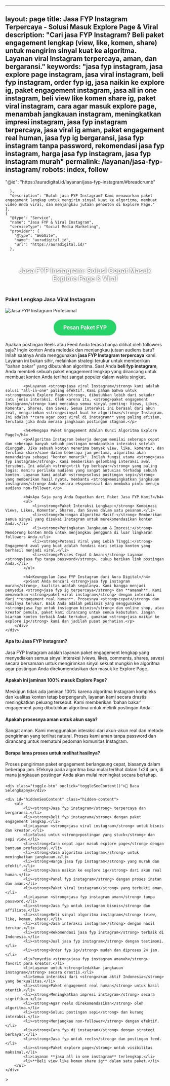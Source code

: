 
---
layout: page
title: Jasa FYP Instagram Terpercaya - Solusi Masuk Explore Page & Viral
description: "Cari jasa FYP Instagram? Beli paket engagement lengkap (view, like, komen, share) untuk mengirim sinyal kuat ke algoritma. Layanan viral Instagram terpercaya, aman, dan bergaransi."
keywords: "jasa fyp instagram, jasa explore page instagram, jasa viral instagram, beli fyp instagram, order fyp ig, jasa naikin ke explore ig, paket engagement instagram, jasa all in one instagram, beli view like komen share ig, paket viral instagram, cara agar masuk explore page, menambah jangkauan instagram, meningkatkan impresi instagram, jasa fyp instagram terpercaya, jasa viral ig aman, paket engagement real human, jasa fyp ig bergaransi, jasa fyp instagram tanpa password, rekomendasi jasa fyp instagram, harga jasa fyp instagram, jasa fyp instagram murah"
permalink: /layanan/jasa-fyp-instagram/
robots: index, follow
---

<script type="application/ld+json">
{
  "@context": "https://schema.org",
  "@graph": [
    {
      "@type": "WebSite",
      "@id": "https://auradigital.id/#website",
      "url": "https://auradigital.id/",
      "name": "auradigital.id"
    },
    {
      "@type": "WebPage",
      "@id": "https://auradigital.id/layanan/jasa-fyp-instagram/#webpage",
      "url": "https://auradigital.id/layanan/jasa-fyp-instagram/",
      "name": "Jasa FYP Instagram | Paket Lengkap untuk Konten Viral & Explore",
      "isPartOf": {
        "@id": "https://auradigital.id/#website"
      },
      "breadcrumb": {
{
  "@context": "https://schema.org",
  "@graph": [
    {
      "@type": "WebSite",
      "@id": "https://auradigital.id/#website",
      "url": "https://auradigital.id/",
      "name": "auradigital.id"
    },
    {
      "@type": "WebPage",
      "@id": "https://auradigital.id/layanan/jasa-favorite-instagram/#webpage",
      "url": "https://auradigital.id/layanan/jasa-favorite-instagram/",
      "name": "Jasa Favorite (Save) Instagram | Sinyal Konten Berkualitas",
      "isPartOf": {
        "@id": "https://auradigital.id/#website"
      },
      "breadcrumb": {
        "@id": "https://auradigital.id/layanan/jasa-favorite-instagram/#breadcrumb"
      },
      "description": "Butuh jasa favorite (save) Instagram? Kami adalah solusi untuk membuat postingan Anda dinilai berkualitas oleh algoritma. Layanan terpercaya untuk mengirim sinyal kuat agar konten viral."
    },
    {
      "@type": "Service",
      "name": "Jasa Favorite (Save) Instagram",
      "serviceType": "Social Media Marketing",
      "provider": {
        "@type": "WebSite",
        "name": "auradigital.id",
        "url": "https://auradigital.id/"
      },
      "areaServed": {
        "@type": "Country",
        "name": "Indonesia"
      },
      "description": "Jasa favorite/save Instagram dari akun real human untuk membuat konten Anda viral dan direkomendasikan di Explore Page. Layanan terpercaya untuk meningkatkan nilai konten di mata algoritma."
    },
    {
      "@type": "Product",
      "name": "Paket Favorite (Save) Instagram",
      "image": "https://raw.githubusercontent.com/AzkaAtta/azkaatta.github.io/main/image/jasa-favorite-instagram.webp",
      "description": "Beli paket favorite (save) untuk postingan Instagram (Reels & Feed). Dikerjakan oleh tim profesional untuk mengirim sinyal konten berkualitas ke algoritma dan meningkatkan peluang masuk Explore Page.",
      "brand": {
        "@type": "Brand",
        "name": "auradigital.id"
      },
      "offers": {
        "@type": "Offer",
        "priceCurrency": "IDR",
        "price": "2000",
        "availability": "https://schema.org/InStock",
        "url": "https://auradigital.id/layanan/jasa-favorite-instagram/"
      }
    },
    {
      "@type": "BreadcrumbList",
      "@id": "https://auradigital.id/layanan/jasa-favorite-instagram/#breadcrumb",
      "itemListElement": [
        {
          "@type": "ListItem",
          "position": 1,
          "name": "Home",
          "item": "https://auradigital.id/"
        },
        {
          "@type": "ListItem",
          "position": 2,
          "name": "Layanan",
          "item": "https://auradigital.id/layanan/"
        },
        {
          "@type": "ListItem",
          "position": 3,
          "name": "Jasa Favorite Instagram",
          "item": "https://auradigital.id/layanan/jasa-favorite-instagram/"
        }
      ]
    },
    {
      "@type": "FAQPage",
      "mainEntity": [
        {
          "@type": "Question",
          "name": "Apa itu Jasa Favorite (Save) Instagram?",
          "acceptedAnswer": {
            "@type": "Answer",
            "text": "Ini adalah layanan di mana tim kami menggunakan jaringan akun real untuk menyimpan (Save/Bookmark) postingan Instagram Anda. Tujuannya adalah untuk memberi sinyal pada algoritma bahwa konten Anda sangat berharga dan layak untuk dilihat kembali."
          }
        },
        {
          "@type": "Question",
          "name": "Apakah 'Save' mempengaruhi Explore Page?",
          "acceptedAnswer": {
            "@type": "Answer",
            "text": "Sangat berpengaruh. 'Save' adalah salah satu sinyal positif terkuat. Ini menandakan konten Anda memiliki 'replay value' atau nilai informasi tinggi, yang sangat disukai algoritma Instagram untuk disebarkan lebih luas ke Explore Page."
          }
        },
        {
          "@type": "Question",
          "name": "Apakah prosesnya aman?",
          "acceptedAnswer": {
            "@type": "Answer",
            "text": "100% aman. Kami hanya memerlukan link postingan Anda, tidak pernah meminta password. Semua 'save' berasal dari akun real human, sehingga prosesnya terlihat natural dan tidak melanggar pedoman Instagram."
          }
        }
      ]
    }
  ]
}
</script>        "@id": "https://auradigital.id/layanan/jasa-fyp-instagram/#breadcrumb"
      },
      "description": "Butuh jasa FYP Instagram? Kami menawarkan paket engagement lengkap untuk mengirim sinyal kuat ke algoritma, membuat video Anda viral, dan menjangkau jutaan penonton di Explore Page."
    },
    {
      "@type": "Service",
      "name": "Jasa FYP & Viral Instagram",
      "serviceType": "Social Media Marketing",
      "provider": {
        "@type": "WebSite",
        "name": "auradigital.id",
        "url": "https://auradigital.id/"
      },


<h2 style="text-align: center; color: #fff; text-shadow: 0 0 4px rgba(0,0,0,0.7); padding: 20px 15px;">
    Jasa FYP Instagram: Solusi Cepat Masuk Explore Page & Viral
</h2>

<div class="jasa-top-komen-tiktok-container">
    <div class="service-card" id="jasa-fyp-instagram-card" onclick="toggleService(this)">
        <h3>Paket Lengkap Jasa Viral Instagram</h3>
        <img src="https://raw.githubusercontent.com/AzkaAtta/azkaatta.github.io/main/image/jasa-fyp-instagram.webp" alt="Jasa FYP Instagram Profesional" style="max-width:100%; height:auto;" loading="lazy">
        <a href="https://wa.me/62895402343693?text=Halo,%20saya%20tertarik%20dengan%20Jasa%20FYP%20Instagram.%20Bisa%20info%20lebih%20lanjut?" target="_blank" class="whatsapp-button" style="display: block; width: fit-content; margin: 20px auto; padding: 15px 30px; background-color: #25D366; color: white; text-align: center; text-decoration: none; border-radius: 50px; font-size: 1.2em; font-weight: bold; transition: background-color 0.3s ease;">
            Pesan Paket FYP
        </a>
        <div class="service-description">
            <p>Apakah postingan Reels atau Feed Anda terasa hanya dilihat oleh followers saja? Ingin konten Anda meledak dan menjangkau jutaan audiens baru? Inilah saatnya Anda menggunakan <strong>jasa FYP Instagram terpercaya</strong> kami. Layanan ini bukan sihir, melainkan strategi terukur untuk memberikan "bahan bakar" yang dibutuhkan algoritma. Saat Anda <strong>beli fyp instagram</strong>, Anda membeli sebuah paket engagement lengkap yang dirancang untuk membuat konten Anda terlihat sangat populer dalam waktu singkat.</p>

            <p>Layanan <strong>jasa viral Instagram</strong> kami adalah solusi "all-in-one" paling efektif. Kami paham bahwa untuk <strong>masuk Explore Page</strong>, dibutuhkan lebih dari sekadar satu jenis interaksi. Oleh karena itu, <strong>paket engagement Instagram</strong> kami mencakup semua sinyal penting: Views, Likes, Komentar, Shares, dan Saves. Semua interaksi ini berasal dari akun real, mengirimkan <strong>sinyal kuat ke algoritma</strong> Instagram. Ini adalah **cara agar post viral di instagram** yang paling efisien, terutama jika Anda merasa jangkauan postingan stagnan.</p>

            <h4>Mengapa Paket Engagement Adalah Kunci Algoritma Explore Page?</h4>
            <p>Algoritma Instagram bekerja dengan menilai seberapa cepat dan seberapa banyak sebuah postingan mendapatkan interaksi setelah diunggah. Jika sebuah konten menerima banyak view, like, komentar, dan terutama share/save dalam beberapa jam pertama, algoritma akan menandainya sebagai "konten menarik". Inilah fungsi utama <strong>jasa fyp instagram</strong>. Kami memberikan gelombang interaksi awal tersebut. Ini adalah <strong>trik fyp berbayar</strong> yang paling logis: meniru perilaku audiens yang sangat antusias terhadap sebuah konten. Layanan kami adalah <strong>solusi postingan sepi</strong> yang memberikan hasil nyata, membantu <strong>meningkatkan jangkauan instagram</strong> Anda secara eksponensial dan membuka pintu menuju audiens non-follower.</p>

            <h4>Apa Saja yang Anda Dapatkan dari Paket Jasa FYP Kami?</h4>
            <ul>
                <li><strong>Paket Interaksi Lengkap:</strong> Kombinasi Views, Likes, Komentar, Shares, dan Saves dalam satu pesanan.</li>
                <li><strong>Dorongan Algoritma Masif:</strong> Memberikan semua sinyal yang disukai Instagram untuk merekomendasikan konten Anda.</li>
                <li><strong>Peningkatan Jangkauan & Impresi:</strong> Mendorong konten Anda untuk menjangkau pengguna di luar lingkaran followers Anda.</li>
                <li><strong>Potensi Viral yang Lebih Tinggi:</strong> Engagement awal yang kuat adalah fondasi dari setiap konten yang berhasil menjadi viral.</li>
                <li><strong>Proses Cepat & Aman:</strong> Layanan <strong>jasa fyp tanpa password</strong>, cukup berikan link postingan Anda.</li>
            </ul>

            <h4>Keunggulan Jasa FYP Instagram dari Aura Digital</h4>
            <p>Saat Anda mencari <strong>jasa fyp instagram murah</strong>, kualitas adalah segalanya. Kami bangga menjadi penyedia <strong>jasa fyp ig terpercaya</strong> dan **amanah**. Kami menawarkan <strong>paket viral instagram</strong> dengan interaksi dari **engagement real human**. Prosesnya <strong>cepat</strong> dan hasilnya terukur. Baik Anda adalah pebisnis yang menggunakan <strong>jasa fyp untuk instagram bisnis</strong> dan online shop, atau kreator pemula, paket kami dirancang untuk semua kebutuhan. Jangan biarkan konten terbaik Anda terkubur, gunakan <strong>jasa naikin ke explore ig</strong> kami dan jadilah pusat perhatian.</p>
        </div>
    </div>
</div>

<style>
  /* Struktur CSS Anda tidak diubah */
</style>

<div class="accordion">
  <div class="accordion-item">
    <div class="accordion-title"><h4>Apa Itu Jasa FYP Instagram?</h4></div>
    <div class="accordion-content">
      Jasa FYP Instagram adalah layanan paket engagement lengkap yang menyediakan semua sinyal interaksi (views, likes, comments, shares, saves) secara bersamaan untuk mengirimkan sinyal sekuat mungkin ke algoritma agar postingan Anda direkomendasikan dan masuk ke Explore Page.
    </div>
  </div>

  <div class="accordion-item">
    <div class="accordion-title"><h4>Apakah ini jaminan 100% masuk Explore Page?</h4></div>
    <div class="accordion-content">
      Meskipun tidak ada jaminan 100% karena algoritma Instagram kompleks dan kualitas konten tetap berpengaruh, layanan kami secara drastis meningkatkan peluang tersebut. Kami memberikan 'bahan bakar' engagement yang dibutuhkan algoritma untuk melirik postingan Anda.
    </div>
  </div>

  <div class="accordion-item">
    <div class="accordion-title"><h4>Apakah prosesnya aman untuk akun saya?</h4></div>
    <div class="accordion-content">
      Sangat aman. Kami menggunakan interaksi dari akun-akun real dan metode pengiriman yang terlihat natural. Proses kami aman tanpa password dan dirancang untuk mematuhi pedoman komunitas Instagram.
    </div>
  </div>
  
  <div class="accordion-item">
    <div class="accordion-title"><h4>Berapa lama proses untuk melihat hasilnya?</h4></div>
    <div class="accordion-content">
      Proses pengiriman paket engagement berlangsung cepat, biasanya dalam beberapa jam. Efeknya pada algoritma bisa mulai terlihat dalam 1x24 jam, di mana jangkauan postingan Anda akan mulai meningkat secara bertahap.
    </div>
  </div>
</div>

<script>
  // Struktur JS Anda tidak diubah
</script>


<style>
  /* Struktur CSS Anda tidak diubah */
</style>

<div class="toggle-container">

    <div class="toggle-btn" onclick="toggleSeoContent()">📌 Baca Selengkapnya</div>
    
    <div id="hiddenSeoContent" class="hidden-content">
        <ul>
            <li><strong>Jasa fyp instagram</strong> terpercaya dan bergaransi.</li>
            <li><strong>Beli fyp instagram</strong> dengan paket engagement lengkap.</li>
            <li>Layanan <strong>jasa viral instagram</strong> untuk bisnis dan kreator.</li>
            <li>Solusi untuk <strong>postingan yang stuck</strong> dan sepi view.</li>
            <li><strong>Cara cepat agar masuk explore page</strong> dengan bantuan profesional.</li>
            <li><strong>Jasa algoritma instagram</strong> untuk meningkatkan jangkauan.</li>
            <li><strong>Harga jasa fyp instagram</strong> yang murah dan efektif.</li>
            <li><strong>Jasa naikin ke explore ig</strong> dari akun real human.</li>
            <li><strong>Panel fyp instagram</strong> dengan proses instan dan aman.</li>
            <li><strong>Paket viral instagram</strong> yang terbukti aman.</li>
            <li>Layanan <strong>jasa fyp instagram aman</strong> tanpa password.</li>
            <li><strong>Jasa fyp untuk instagram bisnis</strong> dan affiliate.</li>
            <li><strong>Beli sinyal algoritma instagram</strong> (view, like, komen, share).</li>
            <li><strong>Jasa interaksi instagram</strong> dengan hasil terukur.</li>
            <li><strong>Rekomendasi jasa fyp instagram</strong> terbaik di Indonesia.</li>
            <li><strong>Jual jasa fyp instagram</strong> dengan testimoni.</li>
            <li><strong>Order fyp ig</strong> mudah dan diproses 24 jam.</li>
            <li>Penyedia <strong>jasa fyp instagram amanah</strong> favorit para kreator.</li>
            <li>Layanan untuk <strong>ledakkan jangkauan instagram</strong> secara drastis.</li>
            <li>Semua interaksi dari <strong>akun aktif Indonesia</strong> yang berkualitas.</li>
            <li><strong>Paket engagement real human</strong> untuk hasil otentik.</li>
            <li><strong>Meningkatkan impresi instagram</strong> secara signifikan.</li>
            <li><strong>Agar reels direkomendasikan</strong> oleh algoritma.</li>
            <li><strong>Solusi postingan sepi</strong> dan kurang interaksi.</li>
            <li><strong>Menjangkau non-follower</strong> dengan efektif.</li>
            <li><strong>Cara fyp di instagram</strong> dengan strategi berbayar.</li>
            <li><strong>Jasa fyp untuk reels</strong> dan postingan feed.</li>
            <li><strong>Paket explore page</strong> untuk visibilitas maksimal.</li>
            <li>Layanan **jasa all in one instagram** terlengkap.</li>
            <li>**Beli view like komen share ig** dalam satu paket.</li>
        </ul>
    </div>
</div>

<style>
    .toggle-container {
        margin-top: 20px; 
    }
    .toggle-btn {
        cursor: pointer;
        /* Warna tombol diubah agar kontras dengan background gelap */
        color: #67e8f9; /* Biru Cyan Terang */
        text-decoration: underline;
        display: inline-block;
        font-weight: bold;
        text-shadow: 0 1px 2px rgba(0,0,0,0.5);
    }
    .hidden-content {
        /* KUNCI #1: Konten disembunyikan di awal */
        display: none; 
        
        /* KUNCI #2: Style diubah menjadi transparan & teks putih */
        background: rgba(0, 0, 0, 0.25); /* Background semi-transparan gelap */
        backdrop-filter: blur(8px);
        color: #ffffff; /* Warna teks utama menjadi putih */
        border: 1px solid rgba(255, 255, 255, 0.15); /* Border efek kaca */
        
        margin-top: 15px;
        padding: 20px;
        border-radius: 12px;
        text-shadow: 0 1px 2px rgba(0,0,0,0.5); /* Bayangan agar teks mudah dibaca */
    }
    .hidden-content ul {
        margin: 0;
        padding-left: 20px;
    }
    .hidden-content li {
        margin-bottom: 8px;
    }
    .hidden-content strong {
        color: #93c5fd; /* Warna biru muda untuk keyword */
    }
</style>>

<script>
    function toggleSeoContent() {
        var content = document.getElementById("hiddenSeoContent");
        var button = document.querySelector(".toggle-btn");
        
        // Cek apakah konten sedang tersembunyi atau tidak
        if (content.style.display === "none" || content.style.display === "") {
            content.style.display = "block";
            button.textContent = "📌 Tutup Selengkapnya";
        } else {
            content.style.display = "none";
            button.textContent = "📌 Baca Selengkapnya";
        }
    }
</script>
<script>
    // Struktur JS Anda tidak diubah
</script>
